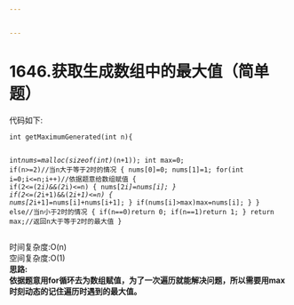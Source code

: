 ```yaml
---


---
```


<h1 id="1646.获取生成数组中的最大值（简单题）"><span class="prefix"></span>1646.获取生成数组中的最大值（简单题）<span class="suffix"></span></h1>
<p>代码如下:</p>
<pre><code>int getMaximumGenerated(int n){

int*nums=malloc(sizeof(int)*(n+1));
int max=0;
    if(n&gt;=2)//当n大于等于2时的情况
  {
      nums[0]=0;
      nums[1]=1;
      for(int i=0;i&lt;=n;i++)//依据题意给数组赋值
    {
       if(2&lt;=(2*i)&amp;&amp;(2*i)&lt;=n)
      {
         nums[2*i]=nums[i];
      }
       if(2&lt;=(2*i+1)&amp;&amp;(2*i+1)&lt;=n)
      {
        nums[2*i+1]=nums[i]+nums[i+1];
      }
       if(nums[i]&gt;max)max=nums[i];
    }
  }
else//当n小于2时的情况
{
if(n==0)return 0;
if(n==1)return 1;
}
return max;//返回n大于等于2时的最大值
}
</code></pre>
<p>时间复杂度:O(n)<br>
空间复杂度:O(1)<br>
<strong>思路:<br>
依据题意用for循环去为数组赋值，为了一次遍历就能解决问题，所以需要用max时刻动态的记住遍历时遇到的最大值。</strong></p>


